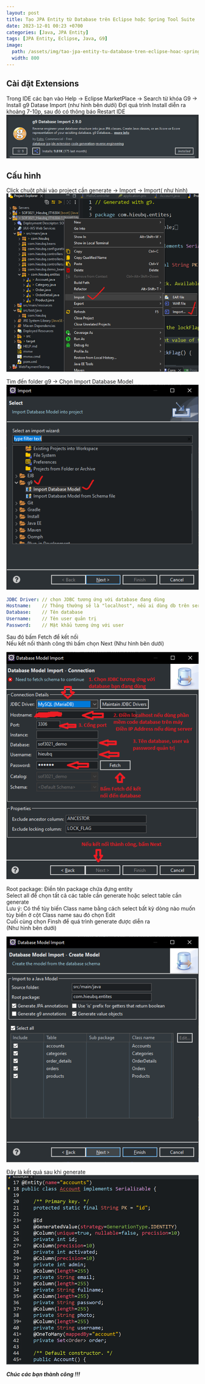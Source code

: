 ```yaml
---
layout: post
title: Tạo JPA Entity từ Database trên Eclipse hoặc Spring Tool Suite
date: 2023-12-01 00:23 +0700
categories: [Java, JPA Entity]
tags: [JPA Entity, Eclipse, Java, G9]
image:
  path: /assets/img/tao-jpa-entity-tu-database-tren-eclipse-hoac-spring-tool-suite/background.jpg
  width: 800
---
```


## Cài đặt Extensions

Trong IDE các bạn vào Help -> Eclipse MarketPlace -> Search từ khóa G9 -> Install g9 Datase Import (như hình bên dưới)
Đợi quá trình Install diễn ra khoảng 7-10p, sau đó có thông báo Restart IDE
![Image](/assets/img/tao-jpa-entity-tu-database-tren-eclipse-hoac-spring-tool-suite/image-1.png)

## Cấu hình

Click chuột phải vào project cần generate -> Import -> Import( như hình)
![Image](/assets/img/tao-jpa-entity-tu-database-tren-eclipse-hoac-spring-tool-suite/image-2.png)

Tìm đến folder g9 -> Chọn Import Database Model
![Image](/assets/img/tao-jpa-entity-tu-database-tren-eclipse-hoac-spring-tool-suite/image-3.png)

```yaml
JDBC Driver: // chọn JDBC tương ứng với database đang dùng
Hostname:    // Thông thường sẽ là "localhost", nếu ai dùng db trên server thì điền IP Address Public
Database:    // Tên database
Username:    // Tên user quản trị
Password:    // Mật khẩu tương ứng với user
```
Sau đó bấm Fetch để kết nối
<br>
Nếu kết nối thành công thì bấm chọn Next (Như hình bên dưới)

![Image](/assets/img/tao-jpa-entity-tu-database-tren-eclipse-hoac-spring-tool-suite/image-4.png)

Root package: Điền tên package chứa đựng entity
<br>
Select all để chọn tất cả các table cần generate hoặc select table cần generate
<br>
Lưu ý: Có thể tùy biến Class name bằng cách select bất kỳ dòng nào muốn tùy biến ở cột Class name sau đó chọn Edit
<br>
Cuối cùng chọn Finsh để quá trình generate được diễn ra
<br>
(Như hình bên dưới)

![Image](/assets/img/tao-jpa-entity-tu-database-tren-eclipse-hoac-spring-tool-suite/image-5.png)

Đây là kết quả sau khi generate
![Image](/assets/img/tao-jpa-entity-tu-database-tren-eclipse-hoac-spring-tool-suite/image-6.png)

**_Chúc các bạn thành công !!!_**
